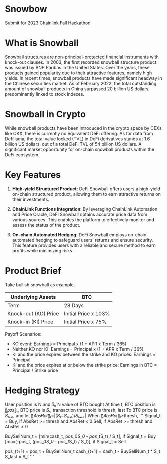 
# Snowbow

Submit for 2023 Chainlink Fall Hackathon

# What is Snowball

Snowball structures are non-principal-protected financial instruments with knock-out clauses. In 2003, the first recorded snowball structure product was issued by BNP Paribas in the United States. Over the years, these products gained popularity due to their attractive features, namely high yields. In recent times, snowball products have made significant headway in the Chinese securities market. As of February 2022, the total outstanding amount of snowball products in China surpassed 20 billion US dollars, predominantly linked to stock indexes.

# Snowball in Crypto

While snowball products have been introduced in the crypto space by CEXs like OKX, there is currently no equivalent DeFi offering. As for data from Defillama, the total value locked (TVL) in DeFi derivatives stands at 1.6 billion US dollars, out of a total DeFi TVL of 54 billion US dollars. A significant market opportunity for on-chain snowball products within the DeFi ecosystem.

# Key Features

1. **High-yield Structured Product**: DeFi Snowball offers users a high-yield on-chain structured product, allowing them to earn attractive returns on their investments.

2. **ChainLink Functions Integration**: By leveraging ChainLink Automation and Price Oracle, DeFi Snowball obtains accurate price data from various sources. This enables the platform to effectively monitor and assess the status of the product.

3. **On-chain Automated Hedging**: DeFi Snowball employs on-chain automated hedging to safeguard users' returns and ensure security. This feature provides users with a reliable and secure method to earn profits while minimizing risks.

# Product Brief

Take bullish snowball as example.

| Underlying Assets              | BTC              |
|-------------------------------|-----------|
| Term                                   | 28 Days        |
| Knock-out (KO) Price        | Initial Price x 103% |
| Knock-in (KI) Price           | Initial Price x 75%  |

Payoff Scenarios:

- KO event: Earnings = Principal x (1 + APR x Term / 365)
- Neither KO nor KI: Earnings = Principal x (1 + APR x Term / 365)
- KI and the price expires between the strike and KO prices: Earnings = Principal
- KI and the price expires at or below the strike price: Earnings in BTC = Principal / Strike price

# Hedging Strategy
User position is N and 𝛿₀ N value of BTC bought
At time t, BTC position is 〖𝑝𝑜𝑠〗ₜ, BTC price is 𝑆ₜ, transaction threshold is thresh, last Tx BTC price is 𝑆ₗₐₛₜ, and let 〖𝐴𝑏𝑠𝑅𝑒𝑡〗ₜ=|(𝑆ₜ−𝑆ₗₐₛₜ)/𝑆ₗₐₛₜ |
When 〖𝐴𝑏𝑠𝑅𝑒𝑡〗ₜ≥thresh,
'''
Signal_t = 
    Buy, if AbsRet >= thresh and AbsRet < 0
    Sell, if AbsRet >= thresh and AbsRet > 0

BuySellNum_t = 
    [min(cash_t, pos_0*S_0 - pos_t*S_t) / S_t], if Signal_t = Buy
    [max(-pos_t, (pos_0*S_0 - pos_t*S_t) / S_t)], if Signal_t = Sell

pos_{t+1} = pos_t + BuySellNum_t
cash_{t+1} = cash_t - BuySellNum_t * S_t
S_last = S_t
'''


